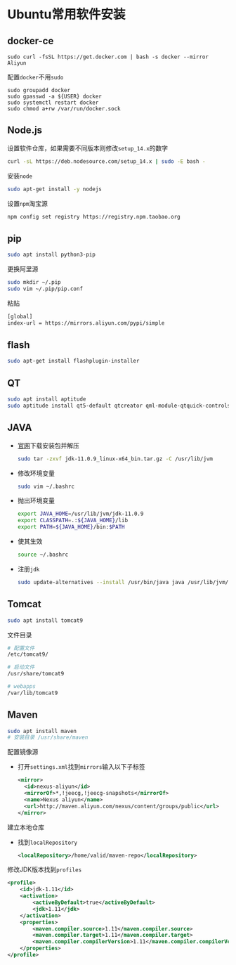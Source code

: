 # Ubuntu常用软件安装

## docker-ce

```shell
sudo curl -fsSL https://get.docker.com | bash -s docker --mirror Aliyun
```

配置`docker`不用`sudo`

```shell
sudo groupadd docker
sudo gpasswd -a ${USER} docker
sudo systemctl restart docker
sudo chmod a+rw /var/run/docker.sock
```

## Node.js

设置软件仓库，如果需要不同版本则修改`setup_14.x`的数字

```bash
curl -sL https://deb.nodesource.com/setup_14.x | sudo -E bash -
```

安装`node`

```bash
sudo apt-get install -y nodejs
```

设置`npm`淘宝源

```bash
npm config set registry https://registry.npm.taobao.org
```

## pip

```bash
sudo apt install python3-pip
```

更换阿里源

```bash
sudo mkdir ~/.pip
sudo vim ~/.pip/pip.conf
```

粘贴

```bash
[global]
index-url = https://mirrors.aliyun.com/pypi/simple
```

## flash

```bash
sudo apt-get install flashplugin-installer
```

## QT

```bash
sudo apt install aptitude
sudo aptitude install qt5-default qtcreator qml-module-qtquick-controls2
```

## JAVA

- [官网](https://www.oracle.com/java/technologies/javase-downloads.html)下载安装包并解压

  ```bash
  sudo tar -zxvf jdk-11.0.9_linux-x64_bin.tar.gz -C /usr/lib/jvm
  ```

- 修改环境变量

  ```bash
  sudo vim ~/.bashrc
  ```

- 抛出环境变量

  ```bash
  export JAVA_HOME=/usr/lib/jvm/jdk-11.0.9
  export CLASSPATH=.:${JAVA_HOME}/lib
  export PATH=${JAVA_HOME}/bin:$PATH
  ```

- 使其生效

  ```bash
  source ~/.bashrc
  ```

- 注册`jdk`

  ```bash
  sudo update-alternatives --install /usr/bin/java java /usr/lib/jvm/jdk-11.0.9/bin/java 300
  ```

## Tomcat

```bash
sudo apt install tomcat9
```

文件目录

```bash
# 配置文件
/etc/tomcat9/

# 启动文件
/usr/share/tomcat9

# webapps
/var/lib/tomcat9
```

## Maven

```bash
sudo apt install maven
# 安装目录 /usr/share/maven
```

配置镜像源

- 打开`settings.xml`找到`mirrors`输入以下子标签

  ```xml
  <mirror>
  	<id>nexus-aliyun</id>
  	<mirrorOf>*,!jeecg,!jeecg-snapshots</mirrorOf>
  	<name>Nexus aliyun</name>
  	<url>http://maven.aliyun.com/nexus/content/groups/public</url>   
  </mirror>
  ```

建立本地仓库

- 找到`localRepository`

  ```xml
  <localRepository>/home/valid/maven-repo</localRepository>
  ```


修改JDK版本找到`profiles`

```xml
<profile>    
	<id>jdk-1.11</id>    
    <activation>    
        <activeByDefault>true</activeByDefault>    
        <jdk>1.11</jdk>    
    </activation>    
    <properties>    
        <maven.compiler.source>1.11</maven.compiler.source>    
        <maven.compiler.target>1.11</maven.compiler.target>    
        <maven.compiler.compilerVersion>1.11</maven.compiler.compilerVersion>    
    </properties> 
</profile>
```

